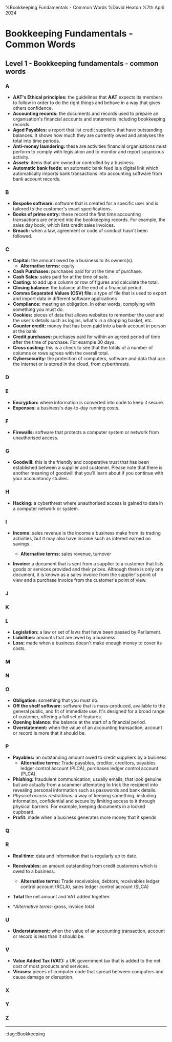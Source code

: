 %Bookkeeping Fundamentals - Common Words
%David Heaton 
%7th April 2024

# Bookkeeping Fundamentals - Common Words

## Level 1 - Bookkeeping fundamentals - common words

### A

- **AAT's Ethical principles:** the guidelines that **AAT** expects its members
  to follow in order to do the right things and behave in a way that gives
  others confidence.
- **Accounting records:** the documents and records used to prepare an
  organisation's financial accounts and statements including bookkeeping
  records.
- **Aged Payables:** a report that list credit suppliers that have outstanding
  balances. It shows how much they are currently owed and analyses the total
  into time periods.
- **Anti-money laundering:** these are activities financial organisations must
  perform to comply with legislation and to monitor and report suspicious
  activity.
- **Assets:** items that are owned or controlled by a business.
- **Automatic bank feeds:** an automatic bank feed is a digital link which
  automatically imports bank transactions into accounting software from bank
  account records.

### B

- **Bespoke software:** software that is created for a specific user and is
  tailored to the customer's exact specifications.
- **Books of prime entry:** these record the first time accounting transactions
  are entered into the bookkeeping records. For example, the sales day book,
which lists credit sales invoices.
- **Breach:** when a law, agreement or code of conduct hasn't been followed.

### C

- **Capital:** the amount owed by a business to its owners(s).
	+ **Alternative terms:** equity
- **Cash Purchases:** purchases paid for at the time of purchase.
- **Cash Sales:** sales paid for at the time of sale.
- **Casting:** to add up a column or row of figures and calculate the total.
- **Closing balance:** the balance at the end of a financial period.
- **Comma Separated Values (CSV) file:** a type of file that is used to export and
  import data in different software applications
- **Compliance:** meeting an obligation. In other words, complying with something
  you must do.
- **Cookies:** pieces of data that allows websites to remember the user and the
  user's details such as logins, what's in a shopping basket, etc.
- **Counter credit:** money that has been paid into a bank account in person at
  the bank
- **Credit purchases:** purchases paid for within an agreed period of time after
  the time of purchase. For example 30 days.
- **Cross casting:** this is a check to see that the totals of a number of columns
  or rows agrees with the overall total.
- **Cybersecurity:** the protection of computers, software and data that use the
  internet or is stored in the cloud, from cyberthreats.

### D

### E

- **Encryption:** where information is converted into code to keep it secure.
- **Expenses:** a business's day-to-day running costs.

### F
- **Firewalls:** software that protects a  computer system or network from
  unauthorised access.

### G
- **Goodwill:** this is the friendly and cooperative trust that has been
  established between a supplier and customer. Please note that there is another
  meaning of goodwill that you'll learn about if you continue with your
  accountancy studies.

### H
- **Hacking:** a cyberthreat where unauthorised access is gained to data in a
  computer network or system.

### I
- **Income:** sales revenue is the income a business make from its trading
  activities, but it may also have income such as interest earned on savings.
	+ **Alternative terms:** sales revenue, turnover

- **Invoice:** a document that is sent from a supplier to a customer that lists
  goods or services provided and their prices. Although there is only one
  document, it is known as a sales invoice from the supplier's point of view and
  a purchase invoice from the customer's point of view.

### J

### K

### L
- **Legislation:** a law or set of laws that have been passed by Parliament.
- **Liabilities:** amounts that are owed by a business.
- **Loss:** made when a business doesn't make enough money to cover its costs.

### M

### N

### O
- **Obligation:** something that you must do.
- **Off the shelf software:** software that is mass-produced, available to the
  general public, and fit of immediate use. It's designed for a broad range of
  customer, offering a full set of features.
- **Opening balance:** the balance at the start of a financial period.
- **Overstatement:** when the value of an accounting transaction, account or
  record is more that it should be.

### P
- **Payables:** an outstanding amount owed to credit suppliers by a business
	+ **Alternative terms:** Trade payables, creditor, creditors, payables
ledger control account (PLCA), purchases ledger control account (PLCA).
- **Phishing:** fraudulent communication, usually emails, that look genuine but
  are actually from a scammer attempting to trick the recipient into revealing
  personal information such as passwords and bank details.
- **Physical* access restrictions:* a way of keeping something, including
  information, confidential and secure by limiting access to it through physical
barriers. For example, keeping documents in a locked cupboard.
- **Profit:** made when a business generates more money that it spends

### Q

### R
- **Real time:** data and information that is regularly up to date.
- **Receivables:** an amount outstanding from credit customers which is owed to a
  business.
	+ **Alternative terms:** Trade receivables, debtors, receivables ledger
control account (RCLA), sales ledger control account (SLCA)
- **Total** the net amount and VAT added together.

- **Alternative terms:* gross, invoice total

### U

- **Understatement:** when the value of an accounting transaction, account or
  record is less than it should be.

### V

- **Value Added Tax (VAT):** a UK government tax that is added to the net cost of
  most products and services.
- **Viruses:** pieces of computer code that spread between computers and cause
  damage or disruption.

### X

### Y

### Z

---

::tag::Bookkeeping
